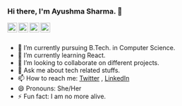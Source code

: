 ### Hi there, I'm Ayushma Sharma. 👋

<a href="https://twitter.com/AyushmaSharma8">
  <img align="left" alt="Ayushma's Twitter" width="22px" src="https://cdn.jsdelivr.net/npm/simple-icons@v3/icons/twitter.svg" />
</a>
<a href="www.linkedin.com/in/ayushma-sharma-548633191">
  <img align="left" alt="Ayushma's Linkedin" width="22px" src="https://cdn.jsdelivr.net/npm/simple-icons@v3/icons/linkedin.svg" />
</a>
<a href="https://github.com/ayushmasharma">
  <img align="left" alt="Ayushma's Github" width="22px" src="https://cdn.jsdelivr.net/npm/simple-icons@v3/icons/github.svg" />
</a>
<a href="https://instagram.com/ayushma._.sharma_/">
  <img align="left" alt="Ayushma's Instagram" width="22px" src="https://cdn.jsdelivr.net/npm/simple-icons@v3/icons/instagram.svg" />
</a>


<br>
<br>

- 🔭 I’m currently pursuing B.Tech. in Computer Science.
- 🌱 I’m currently learning React.
- 👯 I’m looking to collaborate on different projects.
- 💬 Ask me about tech related stuffs.
- 📫 How to reach me: [Twitter](https://twitter.com/AyushmaSharma8) , [LinkedIn](http://linkedin.com/in/ayushma-sharma-548633191)
- 😄 Pronouns: She/Her
- ⚡ Fun fact: I am no more alive.

